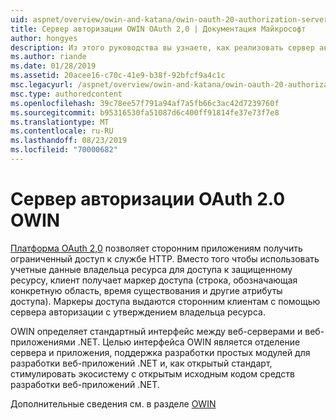 ```yaml
---
uid: aspnet/overview/owin-and-katana/owin-oauth-20-authorization-server
title: Сервер авторизации OWIN OAuth 2,0 | Документация Майкрософт
author: hongyes
description: Из этого руководства вы узнаете, как реализовать сервер авторизации OAuth 2,0 с помощью по промежуточного слоя OWIN OAuth. Это расширенный учебник, в котором только аутлин...
ms.author: riande
ms.date: 01/28/2019
ms.assetid: 20acee16-c70c-41e9-b38f-92bfcf9a4c1c
msc.legacyurl: /aspnet/overview/owin-and-katana/owin-oauth-20-authorization-server
msc.type: authoredcontent
ms.openlocfilehash: 39c78ee57f791a94af7a5fb66c3ac42d7239760f
ms.sourcegitcommit: b95316530fa51087d6c400ff91814fe37e73f7e8
ms.translationtype: MT
ms.contentlocale: ru-RU
ms.lasthandoff: 08/23/2019
ms.locfileid: "70000682"
---
```

# <a name="owin-oauth-20-authorization-server"></a>Сервер авторизации OAuth 2.0 OWIN

[Платформа OAuth 2,0](http://tools.ietf.org/html/rfc6749) позволяет сторонним приложениям получить ограниченный доступ к службе HTTP. Вместо того чтобы использовать учетные данные владельца ресурса для доступа к защищенному ресурсу, клиент получает маркер доступа (строка, обозначающая конкретную область, время существования и другие атрибуты доступа). Маркеры доступа выдаются сторонним клиентам с помощью сервера авторизации с утверждением владельца ресурса.

OWIN определяет стандартный интерфейс между веб-серверами и веб-приложениями .NET. Целью интерфейса OWIN является отделение сервера и приложения, поддержка разработки простых модулей для разработки веб-приложений .NET и, как открытый стандарт, стимулировать экосистему с открытым исходным кодом средств разработки веб-приложений .NET.

Дополнительные сведения см. в разделе [OWIN](http://owin.org/)
